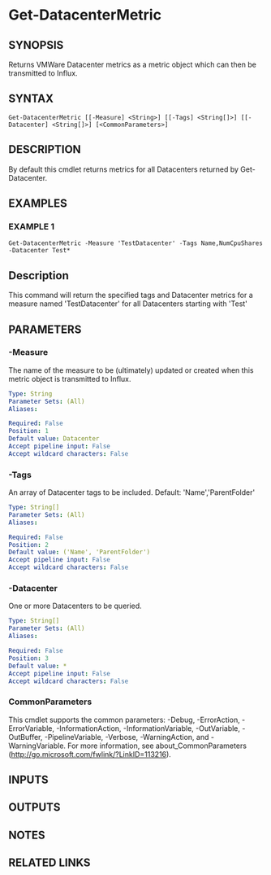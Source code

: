 # Get-DatacenterMetric

## SYNOPSIS
Returns VMWare Datacenter metrics as a metric object which can then be transmitted to Influx.

## SYNTAX

```
Get-DatacenterMetric [[-Measure] <String>] [[-Tags] <String[]>] [[-Datacenter] <String[]>] [<CommonParameters>]
```

## DESCRIPTION
By default this cmdlet returns metrics for all Datacenters returned by Get-Datacenter.

## EXAMPLES

### EXAMPLE 1
```
Get-DatacenterMetric -Measure 'TestDatacenter' -Tags Name,NumCpuShares -Datacenter Test*
```

Description
-----------
This command will return the specified tags and Datacenter metrics for a measure named 'TestDatacenter' for all Datacenters starting with 'Test'

## PARAMETERS

### -Measure
The name of the measure to be (ultimately) updated or created when this metric object is transmitted to Influx.

```yaml
Type: String
Parameter Sets: (All)
Aliases:

Required: False
Position: 1
Default value: Datacenter
Accept pipeline input: False
Accept wildcard characters: False
```

### -Tags
An array of Datacenter tags to be included.
Default: 'Name','ParentFolder'

```yaml
Type: String[]
Parameter Sets: (All)
Aliases:

Required: False
Position: 2
Default value: ('Name', 'ParentFolder')
Accept pipeline input: False
Accept wildcard characters: False
```

### -Datacenter
One or more Datacenters to be queried.

```yaml
Type: String[]
Parameter Sets: (All)
Aliases:

Required: False
Position: 3
Default value: *
Accept pipeline input: False
Accept wildcard characters: False
```

### CommonParameters
This cmdlet supports the common parameters: -Debug, -ErrorAction, -ErrorVariable, -InformationAction, -InformationVariable, -OutVariable, -OutBuffer, -PipelineVariable, -Verbose, -WarningAction, and -WarningVariable.
For more information, see about_CommonParameters (http://go.microsoft.com/fwlink/?LinkID=113216).

## INPUTS

## OUTPUTS

## NOTES

## RELATED LINKS
